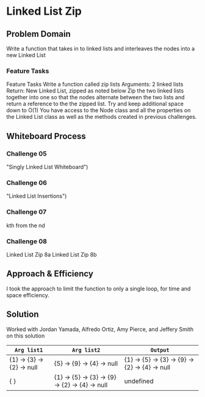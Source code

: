 # Linked List Zip

## Problem Domain

Write a function that takes in to linked lists and interleaves the nodes into a new Linked List

### Feature Tasks

Feature Tasks
Write a function called zip lists
Arguments: 2 linked lists
Return: New Linked List, zipped as noted below
Zip the two linked lists together into one so that the nodes alternate between the two lists and return a reference to the the zipped list.
Try and keep additional space down to O(1)
You have access to the Node class and all the properties on the Linked List class as well as the methods created in previous challenges.

## Whiteboard Process

### Challenge 05

"Singly Linked List Whiteboard")

### Challenge 06

"Linked List Insertions")

### Challenge 07
kth from the nd

### Challenge 08

Linked List Zip 8a
Linked List Zip 8b

## Approach & Efficiency

I took the approach to limit the function to only a single loop, for time and space efficiency.

## Solution

Worked with Jordan Yamada, Alfredo Ortiz, Amy Pierce, and Jeffery Smith on this solution

| `Arg list1`      | `Arg list2` | `Output`      |
| ----------- | ----------- | ----------- |
| {1} -> {3} -> {2} -> null      | {5} -> {9} -> {4} -> null       | {1} -> {5} -> {3} -> {9} -> {2} -> {4} -> null      |
| { }   | {1} -> {5} -> {3} -> {9} -> {2} -> {4} -> null        | undefined   |
